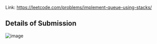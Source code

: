 Link: https://leetcode.com/problems/implement-queue-using-stacks/
## Details of Submission
![image](https://github.com/mgalang229/LeetCode-Implement-Queue-using-Stacks/assets/51401355/e5a5f0bc-88e3-484e-9fa8-255307b5f9ba)
